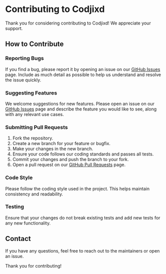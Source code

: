 # Contributing to Codjixd

Thank you for considering contributing to Codjixd! We appreciate your support.

## How to Contribute

### Reporting Bugs

If you find a bug, please report it by opening an issue on our [GitHub Issues](https://github.com/codjix/codjixd/issues) page. Include as much detail as possible to help us understand and resolve the issue quickly.

### Suggesting Features

We welcome suggestions for new features. Please open an issue on our [GitHub Issues](https://github.com/codjix/codjixd/issues) page and describe the feature you would like to see, along with any relevant use cases.

### Submitting Pull Requests

1. Fork the repository.
2. Create a new branch for your feature or bugfix.
3. Make your changes in the new branch.
4. Ensure your code follows our coding standards and passes all tests.
5. Commit your changes and push the branch to your fork.
6. Open a pull request on our [GitHub Pull Requests](https://github.com/codjix/codjixd/pulls) page.

### Code Style

Please follow the coding style used in the project. This helps maintain consistency and readability.

### Testing

Ensure that your changes do not break existing tests and add new tests for any new functionality.

## Contact

If you have any questions, feel free to reach out to the maintainers or open an issue.

Thank you for contributing!
